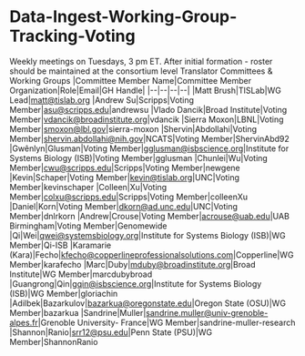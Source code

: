 # Data-Ingest-Working-Group-Tracking-Voting
Weekly meetings on Tuesdays, 3 pm ET.
After initial formation - roster should be maintained at the consortium level Translator Committees & Working Groups
|Committee Member Name|Committee Member Organization|Role|Email|GH Handle|
|--|--|--|--|
|Matt Brush|TISLab|WG Lead|matt@tislab.org
|Andrew Su|Scripps|Voting Member|asu@scripps.edu|andrewsu
|Vlado Dancik|Broad Institute|Voting Member|vdancik@broadinstitute.org|vdancik
|Sierra Moxon|LBNL|Voting Member|smoxon@lbl.gov|sierra-moxon
|Shervin|Abdollahi|Voting Member|shervin.abdollahi@nih.gov|NCATS|Voting Member|ShervinAbd92
|Gwênlyn|Glusman|Voting Member|gglusman@isbscience.org|Institute for Systems Biology (ISB)|Voting Member|gglusman
|Chunlei|Wu|Voting Member|cwu@scripps.edu|Scripps|Voting Member|newgene
|Kevin|Schaper|Voting Member|kevin@tislab.org|UNC|Voting Member|kevinschaper
|Colleen|Xu|Voting Member|colxu@scripps.edu|Scripps|Voting Member|colleenXu
|Daniel|Korn|Voting Member|dkorn@ad.unc.edu|UNC|Voting Member|dnlrkorn
|Andrew|Crouse|Voting Member|acrouse@uab.edu|UAB Birmingham|Voting Member|Genomewide
|Qi|Wei|qwei@systemsbiology.org|Institute for Systems Biology (ISB)|WG Member|Qi-ISB
|Karamarie (Kara)|Fecho|kfecho@copperlineprofessionalsolutions.com|Copperline|WG Member|karafecho
|Marc|Duby|mduby@broadinstitute.org|Broad Institute|WG Member|marcdubybroad
|Guangrong|Qin|gqin@isbscience.org|Institute for Systems Biology (ISB)|WG Member|gloriachin
|Adilbek|Bazarkulov|bazarkua@oregonstate.edu|Oregon State (OSU)|WG Member|bazarkua
|Sandrine|Muller|sandrine.muller@univ-grenoble-alpes.fr|Grenoble University- France|WG Member|sandrine-muller-research
|Shannon|Ranio|srr12@psu.edu|Penn State (PSU)|WG Member|ShannonRanio